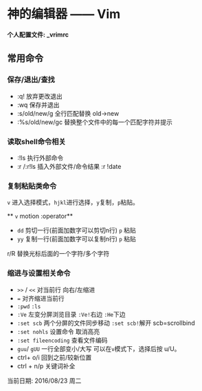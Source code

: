 # 神的编辑器 —— Vim 

**个人配置文件: _vrimrc**

## 常用命令

### 保存/退出/查找

- :q! 放弃更改退出
- :wq 保存并退出
- :s/old/new/g 全行匹配替换 old->new
- :%s/old/new/gc 替换整个文件中的每一个匹配字符并提示

### 读取shell命令相关

- :!ls 执行外部命令
- :r <filename> /:r!ls 插入外部文件/命令结果 :r !date

### 复制粘贴类命令
`v` 进入选择模式，`hjkl`进行选择，`y`复制，`p`粘贴。

** `v` motion :operator**

- `dd` 剪切一行(前面加数字可以剪切n行)  `p` 粘贴
- `yy` 复制一行(前面加数字可以复制n行)  `p` 粘贴

r/R 替换光标后面的一个字符/多个字符

### 缩进与设置相关命令

- `>>` / `<<` 对当前行 向右/左缩进
- `=` 对齐缩进当前行
- `:pwd` `:ls` 
- `:Ve` 左变分屏浏览目录 `:Ve!`右边 `:He`下边
- `:set scb` 两个分屏的文件同步移动 `:set scb!`解开  scb=scrollbind
- `:set nohls`  设置命令 取消高亮
- `:set fileencoding` 查看文件编码
- `guu`/ `gUU` 一行全部变小/大写 可以在`v`模式下，选择后按 u/U。
- ctrl+ o/i 回到之前/较新位置
- ctrl + n/p 关键词补全


当前日期: 2016/08/23 周二 

